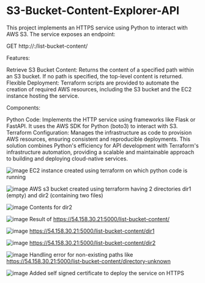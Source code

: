 # S3-Bucket-Content-Explorer-API

This project implements an HTTPS service using Python to interact with AWS S3. The service exposes an endpoint:

GET http://<IP>:<PORT>/list-bucket-content/<path>

Features:


Retrieve S3 Bucket Content: Returns the content of a specified path within an S3 bucket. If no path is specified, the top-level content is returned.
Flexible Deployment: Terraform scripts are provided to automate the creation of required AWS resources, including the S3 bucket and the EC2 instance hosting the service.


Components:


Python Code: Implements the HTTP service using frameworks like Flask or FastAPI. It uses the AWS SDK for Python (boto3) to interact with S3.
Terraform Configuration: Manages the infrastructure as code to provision AWS resources, ensuring consistent and reproducible deployments.
This solution combines Python's efficiency for API development with Terraform's infrastructure automation, providing a scalable and maintainable approach to building and deploying cloud-native services.


![image](https://github.com/user-attachments/assets/c1f9eee6-2a8f-4ab7-b793-aab30f93c53f)
EC2 instance created using terraform on which python code is running



![image](https://github.com/user-attachments/assets/01d57b98-01ba-4ee4-b370-d436b2240dc0)
AWS s3 bucket created using terraform having 2 directories dir1 (empty) and dir2 (containing two files)


![image](https://github.com/user-attachments/assets/5dce5377-b28b-413a-91c0-8d1870eeed16)
Contents for dir2



![image](https://github.com/user-attachments/assets/e8eb40c9-d8ac-4f5d-86da-5a08c6786821)
Result of https://54.158.30.21:5000/list-bucket-content/



![image](https://github.com/user-attachments/assets/d3dffea5-5a3c-4888-a899-e561e197b826)
https://54.158.30.21:5000/list-bucket-content/dir1



![image](https://github.com/user-attachments/assets/17c5fc07-9194-472e-b56b-9134c34e74a9)
https://54.158.30.21:5000/list-bucket-content/dir2



![image](https://github.com/user-attachments/assets/337106f8-c1b1-40b2-b16a-c94937e39eb6)
Handling error for non-existing paths like https://54.158.30.21:5000/list-bucket-content/directory-unknown



![image](https://github.com/user-attachments/assets/851650ca-4584-4357-93f2-eea9ac224ff5)
Added self signed certificate to deploy the service on HTTPS





